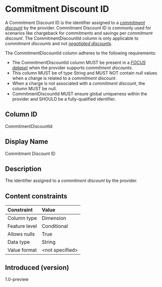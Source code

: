 # Commitment Discount ID

A Commitment Discount ID is the identifier assigned to a [*commitment discount*](#glossary:commitment-discount) by the provider. Commitment Discount ID is commonly used for scenarios like chargeback for *commitments* and savings per *commitment discount*. The CommitmentDiscountId column is only applicable to *commitment discounts* and not [*negotiated discounts*](#glossary:negotiated-discount).

The CommitmentDiscountId column adheres to the following requirements:

* The CommitmentDiscountId column MUST be present in a [*FOCUS dataset*](#glossary:FOCUS-dataset) when the provider supports *commitment discounts*.
* This column MUST be of type String and MUST NOT contain null values when a charge is related to a *commitment discount*.
* When a charge is not associated with a *commitment discount*, the column MUST be null.
* CommitmentDiscountId MUST ensure global uniqueness within the provider and SHOULD be a fully-qualified identifier.

## Column ID

CommitmentDiscountId

## Display Name

Commitment Discount ID

## Description

The identifier assigned to a *commitment discount* by the provider.

## Content constraints

|    Constraint   |      Value       |
|:----------------|:-----------------|
| Column type     | Dimension        |
| Feature level   | Conditional      |
| Allows nulls    | True             |
| Data type       | String           |
| Value format    | \<not specified> |

## Introduced (version)

1.0-preview
